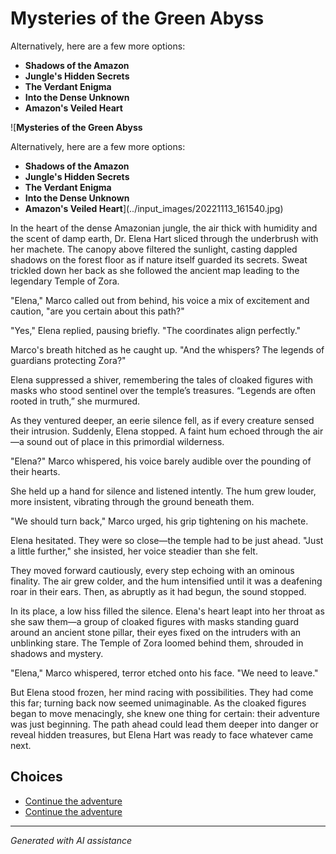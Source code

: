 # **Mysteries of the Green Abyss**

Alternatively, here are a few more options:

- **Shadows of the Amazon**
- **Jungle's Hidden Secrets**
- **The Verdant Enigma**
- **Into the Dense Unknown**
- **Amazon's Veiled Heart**

![**Mysteries of the Green Abyss**

Alternatively, here are a few more options:

- **Shadows of the Amazon**
- **Jungle's Hidden Secrets**
- **The Verdant Enigma**
- **Into the Dense Unknown**
- **Amazon's Veiled Heart**](../input_images/20221113_161540.jpg)

In the heart of the dense Amazonian jungle, the air thick with humidity and the scent of damp earth, Dr. Elena Hart sliced through the underbrush with her machete. The canopy above filtered the sunlight, casting dappled shadows on the forest floor as if nature itself guarded its secrets. Sweat trickled down her back as she followed the ancient map leading to the legendary Temple of Zora.

"Elena," Marco called out from behind, his voice a mix of excitement and caution, "are you certain about this path?"

"Yes," Elena replied, pausing briefly. "The coordinates align perfectly."

Marco's breath hitched as he caught up. "And the whispers? The legends of guardians protecting Zora?"

Elena suppressed a shiver, remembering the tales of cloaked figures with masks who stood sentinel over the temple’s treasures. “Legends are often rooted in truth,” she murmured.

As they ventured deeper, an eerie silence fell, as if every creature sensed their intrusion. Suddenly, Elena stopped. A faint hum echoed through the air—a sound out of place in this primordial wilderness.

"Elena?" Marco whispered, his voice barely audible over the pounding of their hearts.

She held up a hand for silence and listened intently. The hum grew louder, more insistent, vibrating through the ground beneath them.

"We should turn back," Marco urged, his grip tightening on his machete.

Elena hesitated. They were so close—the temple had to be just ahead. "Just a little further," she insisted, her voice steadier than she felt.

They moved forward cautiously, every step echoing with an ominous finality. The air grew colder, and the hum intensified until it was a deafening roar in their ears. Then, as abruptly as it had begun, the sound stopped.

In its place, a low hiss filled the silence. Elena's heart leapt into her throat as she saw them—a group of cloaked figures with masks standing guard around an ancient stone pillar, their eyes fixed on the intruders with an unblinking stare. The Temple of Zora loomed behind them, shrouded in shadows and mystery.

"Elena," Marco whispered, terror etched onto his face. "We need to leave."

But Elena stood frozen, her mind racing with possibilities. They had come this far; turning back now seemed unimaginable. As the cloaked figures began to move menacingly, she knew one thing for certain: their adventure was just beginning. The path ahead could lead them deeper into danger or reveal hidden treasures, but Elena Hart was ready to face whatever came next.


## Choices

* [Continue the adventure](./463314582_8751461421614883_6093502764820900015_n.md)
* [Continue the adventure](./475838291_1316583769763327_611859964883411367_n.md)


---
*Generated with AI assistance*
